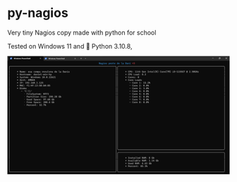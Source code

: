 # py-nagios
Very tiny Nagios copy made with python for school
  
Tested on Windows 11 and 🐍 Python 3.10.8, 
  
![Server Image](https://github.com/Chon33/py-nagios/blob/main/Server.png)